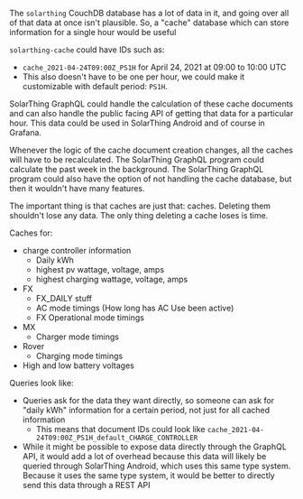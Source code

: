 
The `solarthing` CouchDB database has a lot of data in it, and going over all of that data at once
isn't plausible. So, a "cache" database which can store information for a single hour would be useful

`solarthing-cache` could have IDs such as:
* `cache_2021-04-24T09:00Z_PS1H` for April 24, 2021 at 09:00 to 10:00 UTC
* This also doesn't have to be one per hour, we could make it customizable with default period: `PS1H`.

SolarThing GraphQL could handle the calculation of these cache documents and can also handle the
public facing API of getting that data for a particular hour. This data could be used in SolarThing Android
and of course in Grafana.

Whenever the logic of the cache document creation changes, all the caches will have to be recalculated.
The SolarThing GraphQL program could calculate the past week in the background. The SolarThing GraphQL
program could also have the option of not handling the cache database, but then it wouldn't have
many features.

The important thing is that caches are just that: caches. Deleting them shouldn't lose any data. The only thing
deleting a cache loses is time.

Caches for:
* charge controller information
  * Daily kWh
  * highest pv wattage, voltage, amps
  * highest charging wattage, voltage, amps
* FX 
  * FX_DAILY stuff
  * AC mode timings (How long has AC Use been active)
  * FX Operational mode timings
* MX
  * Charger mode timings
* Rover
  * Charging mode timings
* High and low battery voltages

Queries look like:
* Queries ask for the data they want directly, so someone can ask for "daily kWh" information for a certain period,
not just for all cached information
  * This means that document IDs could look like `cache_2021-04-24T09:00Z_PS1H_default_CHARGE_CONTROLLER`
* While it might be possible to expose data directly through the GraphQL API, it would add a lot of overhead
because this data will likely be queried through SolarThing Android, which uses this same type system.
Because it uses the same type system, it would be better to directly send this data through a REST API

